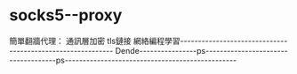 # socks5--proxy

簡單翻牆代理：
通訊層加密
tls鏈接
網絡編程學習-----------------------------------------------------------
Dende----------------ps------------------------------------ps------------------------------------------------
